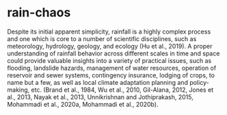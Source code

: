# rain-chaos
Despite its initial apparent simplicity, rainfall is a highly complex process and one which is core to a number of scientific disciplines, such as meteorology, hydrology, geology, and ecology (Hu et al., 2019). A proper understanding of rainfall behavior across different scales in time and space could provide valuable insights into a variety of practical issues, such as flooding, landslide hazards, management of water resources, operation of reservoir and sewer systems, contingency insurance, lodging of crops, to name but a few, as well as local climate adaptation planning and policy-making, etc. (Brand et al., 1984, Wu et al., 2010, Gil-Alana, 2012, Jones et al., 2013, Nayak et al., 2013, Unnikrishnan and Jothiprakash, 2015, Mohammadi et al., 2020a, Mohammadi et al., 2020b).
